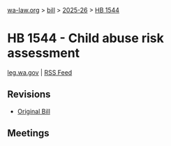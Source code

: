 [wa-law.org](/) > [bill](/bill/) > [2025-26](/bill/2025-26/) > [HB 1544](/bill/2025-26/hb/1544/)

# HB 1544 - Child abuse risk assessment
[leg.wa.gov](https://app.leg.wa.gov/billsummary?BillNumber=1544&Year=2025&Initiative=false) | [RSS Feed](./rss.xml)

## Revisions
* [Original Bill](1/)

## Meetings
